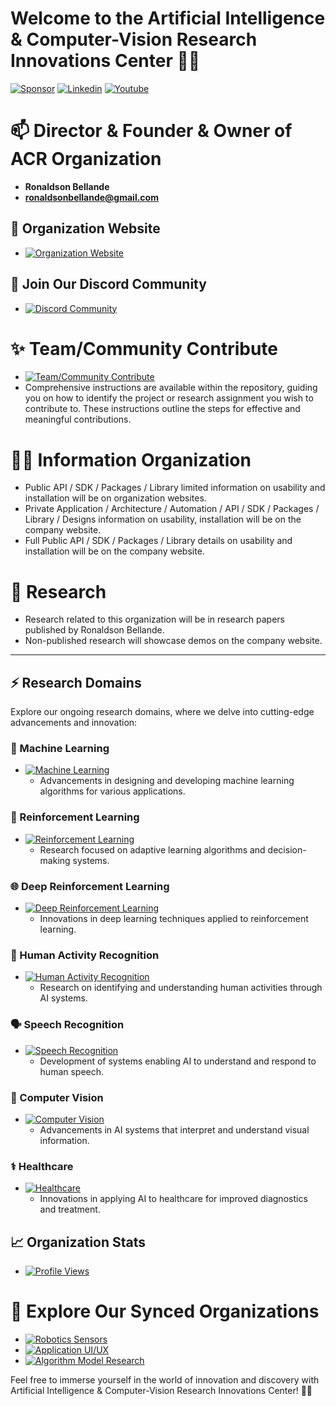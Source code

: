 # Welcome to the Artificial Intelligence & Computer-Vision Research Innovations Center 🚀🤖

[![Sponsor](https://img.shields.io/badge/Sponsor-Artificial%20Intelligence%20Computer%20Vision-red?style=for-the-badge&logo=github)](https://github.com/sponsors/Artificial-Intelligence-Computer-Vision)
[![Linkedin](https://img.shields.io/badge/Linkedin-Organization-green?style=for-the-badge)](https://www.linkedin.com/company/bellande-artificial-intelligence-computer-vision-research-innovation-center)
[![Youtube](https://img.shields.io/badge/YouTube-Organization-white?style=for-the-badge)](https://www.youtube.com/channel/UCUQNH6YJEHa7ln--PdTm11g)


# 📫 Director & Founder & Owner of ACR Organization
- **Ronaldson Bellande**
- **ronaldsonbellande@gmail.com**

## 🧙 Organization Website
- [![Organization Website](https://img.shields.io/badge/Explore%20Our-Website-0099cc?style=for-the-badge)](https://artificial-intelligence-computer-vision.github.io)

## 🌱 Join Our Discord Community
- [![Discord Community](https://img.shields.io/badge/Join%20Our-Discord-7289DA?logo=discord&style=for-the-badge)](https://discord.gg/ecjdd7QQQV)

# ✨ Team/Community Contribute
- [![Team/Community Contribute](https://img.shields.io/badge/Team/Community-Contribute-0099cc?style=for-the-badge)](https://github.com/Application-UI-UX/artificial_intelligence_computer_vision_contribute)
- Comprehensive instructions are available within the repository, guiding you on how to identify the project or research assignment you wish to contribute to. These instructions outline the steps for effective and meaningful contributions.

# 🙋‍♀️ Information Organization
- Public API / SDK / Packages / Library limited information on usability and installation will be on organization websites.
- Private Application / Architecture / Automation / API / SDK / Packages / Library / Designs information on usability, installation will be on the company website.
- Full Public API / SDK / Packages / Library details on usability and installation will be on the company website.

# 🌈 Research
- Research related to this organization will be in research papers published by Ronaldson Bellande.
- Non-published research will showcase demos on the company website.
--------------------------------------------------------------------------------------------------------

## ⚡ Research Domains

Explore our ongoing research domains, where we delve into cutting-edge advancements and innovation:

### 🧠 Machine Learning
- [![Machine Learning](https://img.shields.io/badge/Machine%20Learning-Explore-0099cc?style=for-the-badge)](#)
  - Advancements in designing and developing machine learning algorithms for various applications.

### 🔄 Reinforcement Learning
- [![Reinforcement Learning](https://img.shields.io/badge/Reinforcement%20Learning-Explore-0099cc?style=for-the-badge)](#)
  - Research focused on adaptive learning algorithms and decision-making systems.

### 🌐 Deep Reinforcement Learning
- [![Deep Reinforcement Learning](https://img.shields.io/badge/Deep%20Reinforcement%20Learning-Explore-0099cc?style=for-the-badge)](#)
  - Innovations in deep learning techniques applied to reinforcement learning.

### 🏃 Human Activity Recognition
- [![Human Activity Recognition](https://img.shields.io/badge/Human%20Activity%20Recognition-Explore-0099cc?style=for-the-badge)](#)
  - Research on identifying and understanding human activities through AI systems.

### 🗣️ Speech Recognition
- [![Speech Recognition](https://img.shields.io/badge/Speech%20Recognition-Explore-0099cc?style=for-the-badge)](#)
  - Development of systems enabling AI to understand and respond to human speech.

### 👀 Computer Vision
- [![Computer Vision](https://img.shields.io/badge/Computer%20Vision-Explore-0099cc?style=for-the-badge)](#)
  - Advancements in AI systems that interpret and understand visual information.

### ⚕ Healthcare
- [![Healthcare](https://img.shields.io/badge/Healthcare-Explore-0099cc?style=for-the-badge)](#)
  - Innovations in applying AI to healthcare for improved diagnostics and treatment.

## 📈 Organization Stats

- [![Profile Views](https://komarev.com/ghpvc/?username=Artificial-Intelligence-Computer-Vision&label=Profile+Views&color=2e8b57&style=flat)](https://github.com/Artificial-Intelligence-Computer-Vision)

# 🍿 Explore Our Synced Organizations 

- [![Robotics Sensors](https://img.shields.io/badge/Robotics%20Sensors-Explore-0099cc?style=for-the-badge)](https://github.com/Robotics-Sensors)  
- [![Application UI/UX](https://img.shields.io/badge/Application%20UI%2FUX-Explore-0099cc?style=for-the-badge)](https://github.com/Application-UI-UX)  
- [![Algorithm Model Research](https://img.shields.io/badge/Algorithm%20Model%20Research-Explore-0099cc?style=for-the-badge)](https://github.com/Algorithm-Model-Research)

Feel free to immerse yourself in the world of innovation and discovery with Artificial Intelligence & Computer-Vision Research Innovations Center! 🚀✨
